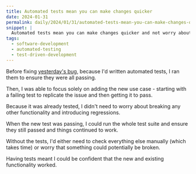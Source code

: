 ```yaml
---
title: Automated tests mean you can make changes quicker
date: 2024-01-31
permalink: daily/2024/01/31/automated-tests-mean-you-can-make-changes-quicker
snippet: |
  Automated tests mean you can make changes quicker and not worry about introducing regressions.
tags:
  - software-development
  - automated-testing
  - test-driven-development
---
```


Before fixing [yesterday's bug][yesterday], because I'd written automated tests, I ran them to ensure they were all passing.

Then, I was able to focus solely on adding the new use case - starting with a failing test to replicate the issue and then getting it to pass.

Because it was already tested, I didn't need to worry about breaking any other functionality and introducing regressions.

When the new test was passing, I could run the whole test suite and ensure they still passed and things continued to work.

Without the tests, I'd either need to check everything else manually (which takes time) or worry that something could potentially be broken.

Having tests meant I could be confident that the new and existing functionality worked.

[yesterday]: {{site.url}}/archive/2024/01/30/tdd-doesnt-mean-you-know-everything-upfront
